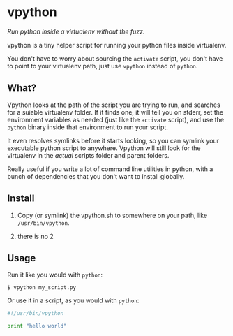 vpython
================
*Run python inside a virtualenv without the fuzz.*

vpython is a tiny helper script for running your python files inside virtualenv.

You don't have to worry about sourcing the `activate` script,
you don't have to point to your virtualenv path,
just use `vpython` instead of `python`.


What?
----------------
Vpython looks at the path of the script you are trying to run, and searches
for a suiable virtualenv folder. If it finds one, it will tell you on stderr,
set the environment variables as needed (just like the `activate` script),
and use the `python` binary inside that environment to run your script.

It even resolves symlinks before it starts looking, so you can symlink your
executable python script to anywhere. Vpython will still look for the virtualenv
in the _actual_ scripts folder and parent folders.

Really useful if you write a lot of command line utilities in python, with
a bunch of dependencies that you don't want to install globally.


Install
---------------

1) Copy (or symlink) the vpython.sh to somewhere on your path,
like `/usr/bin/vpython`.

2) there is no 2


Usage
---------------

Run it like you would with `python`:
```
$ vpython my_script.py
```

Or use it in a script, as you would with `python`:
```python
#!/usr/bin/vpython

print "hello world"
```
